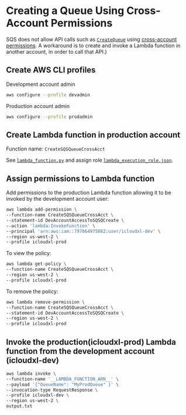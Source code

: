 # Creating a Queue Using Cross-Account Permissions

SQS does not allow API calls such as [`CreateQueue`](https://docs.aws.amazon.com/AWSSimpleQueueService/latest/APIReference/API_CreateQueue.html) using [cross-account permissions](https://docs.aws.amazon.com/AWSSimpleQueueService/latest/SQSDeveloperGuide/sqs-authentication-and-access-control.html#access-control). A workaround is to create and invoke a Lambda function in another account, in order to call that API.)

## Create AWS CLI profiles

Development account admin

```sh
aws configure --profile devadmin
```

Production account admin

```sh
aws configure --profile prodadmin
```

## Create Lambda function in production account

Function name: `CreateSQSQueueCrossAcct`

See [`lambda_function.py`](lambda_function.py) and assign role [`lambda_execution_role.json`](lambda_execution_role.json).

## Assign permissions to Lambda function

Add permissions to the production Lambda function allowing it to be invoked by the development account user:

```sh
aws lambda add-permission \
--function-name CreateSQSQueueCrossAcct \
--statement-id DevAccountAccessToSQSQCreate \
--action 'lambda:InvokeFunction' \
--principal 'arn:aws:iam::797064975082:user/icloudxl-dev' \
--region us-west-2 \
--profile icloudxl-prod
```

To view the policy:

```sh
aws lambda get-policy \
--function-name CreateSQSQueueCrossAcct \
--region us-west-2 \
--profile icloudxl-prod
```

To remove the policy:

```sh
aws lambda remove-permission \
--function-name CreateSQSQueueCrossAcct \
--statement-id DevAccountAccessToSQSQCreate \
--region us-west-2 \
--profile icloudxl-prod
```

## Invoke the production(icloudxl-prod) Lambda function from the development account (icloudxl-dev)

```sh
aws lambda invoke \
--function-name '__LAMBDA_FUNCTION_ARN__' \
--payload '{"QueueName": "MyProdQueue" }' \
--invocation-type RequestResponse \
--profile icloudxl-dev \
--region us-west-2 \
output.txt
```